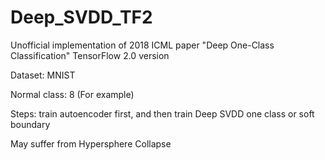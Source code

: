 # Deep_SVDD_TF2
Unofficial implementation of 2018 ICML paper "Deep One-Class Classification" 
TensorFlow 2.0 version

Dataset: MNIST

Normal class: 8 (For example)

Steps: train autoencoder first, and then train Deep SVDD one class or soft boundary

May suffer from Hypersphere Collapse
